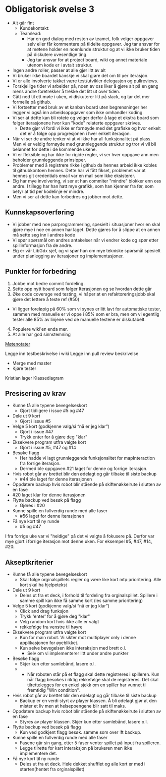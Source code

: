 # Obligatorisk øvelse 3

* Alt går fint
  * Kundekontakt:
  * Teamlead:
    * Har en god dialog med resten av teamet, folk velger oppgaver selv eller får kommentere på tildelte oppgaver. Jeg tar ansvar for at møtene holder en noenlunde struktur og at vi ikke bruker tiden på diskutere uvesentlige ting.
    * Jeg tar ansvar for at project board, wiki og annet materiale utenom kode er i avtalt struktur.
* Ingen andre roller, passer at alle gjør litt av alt
* Vi bruker ikke boardet kanskje vi skal gjøre det om til per iterasjon.
* Vi er alle involverte takket være test/utvikler delegasjon og pullreviews.
* Forskjellige tider vi arbeider på, noen av oss liker å gjøre alt på en gang mens andre foretrekker å trekke det litt ut over tiden.
* Gått ned til ett møte i uken, vi diskuterer litt på slack, og tar det mer formelle på github.
* Vi fortsetter med bruk av et kanban board uten begrensninger her legger vi også inn arbeidsoppgaver som ikke omhandler koding. 
* Vi ser at dette kan bli rotete og velger derfor å lage et ekstra board som følger iterasjonene hvor kun "kode" relaterte oppgaver skrives.
  * Dette gjør vi fordi vi ikke er fornøyde med det grafiske og hvor enkelt det er å følge opp progresjonen i hver enkelt iterasjon.
* Når vi ser de andre tenker vi at vi ikke har all funksjonalitet på plass. Men vi er veldig fornøyde med grunnleggende struktur og tror vi vil bli belønnet for dette i de kommende ukene.
* Vi er fleksible og har ikke for rigide regler, vi ser hver oppgave ann men beholder grunnleggende prinsipper.
* Problemer med å registrere rikke i github da hennes arbeid ikke kobles til githubkontoen hennes. Dette har vi fått fikset, problemet var at hennes git credentials email var en mail som ikke eksisterer.
* Elg har mye involvering, vi ser at han commiter "mindre" blokker enn oss andre. I tillegg har han hatt mye grafikk, som han kjenner fra før, som betyr at tid per kodelinje er mindre.
* Men vi ser at dette kan forbedres og jobber mot dette.

## Kunnskapsoverføring

* Vi jobber med noe parprogrammering, spesielt i situasjoner hvor en skal gjøre mye i noe en annen har laget. Dette gjøres for å slippe at en annen må sette seg inn i andres kode
* Vi spør spørsmål om andres antakelser når vi endrer kode og spør etter spillinformasjon fra de andre.
* Elg er vår LibGdx sjef, og vi spør han om mye tekniske spørsmål spesielt under planlegging av iterasjoner og implementasjoner.

## Punkter for forbedring

1. Jobbe mot bedre commit fordeling.
2. Sette opp nytt board som følger Iterasjonen og se hvordan dette går
3. Øke code coverage ved testing, vi håper at en refaktoreringsjobb skal gjøre det lettere å teste ref (#50)
 *  Vi ligger foreløpig på 60% som vi synes er litt lavt for automatiske tester, sammen med manuelle er vi oppe i 85% som er bra, men om vi egentlig tester alle 85% av linjene ved de manuelle testene er diskutabelt.
4. Populere wiki'en enda mer.
5. At alle har god sinnstemning

[Møtenotater](https://github.com/inf112-v19/Blodige-roboter/wiki)

Legge inn testbeskrivelse i wiki
Legge inn pull review beskrivelse
- Merge med master
- Kjøre tester

Kristian lager Klassediagram

## Presisering av krav

 - Kunne få alle typene bevegelseskort
   - Gjort tidligere i issue #5 og #47
 - Dele ut 9 kort
   - Gjort i issue #5
 - Velge 5 kort (godkjenne valg/si “nå er jeg klar”)
   - Gjort i issue #47
   - Trykk enter for å gjøre deg "klar"
 - Eksekvere program utfra valgte kort
   - Gjort i issue #5, #47 og #14
 - Besøke flagg
   - Her hadde vi lagt grunnleggende funksjonalitet for mapInteraction fra forrige iterasjon.
   - Dermed ble oppgaven #21 laget for denne og forrige iterasjon.
 - Hvis robot går av brettet blir den ødelagt og går tilbake til siste backup
   - #44 ble laget for denne iterasjonen
 - Oppdatere backup hvis robot blir stående på skiftenøkkelrute i slutten av en fase
  - #20 laget klar for denne iterasjonen
- Flytte backup ved besøk på flagg
  - Gjøres i #20
 - Kunne spille en fullverdig runde med alle faser
   - #56 laget for denne iterasjonen
 - Få nye kort til ny runde
   - #5 og #47

I fra forrige uke var vi "heldige" på det vi valgte å fokusere på. Derfor var mye gjort i forrige iterasjon mot denne uken. For eksempel #5, #47, #14, #20. 


## Akseptkriterier

 - Kunne få alle typene bevegelseskort
   - Skal følge orginalspillets regler og være like kort mtp prioritering. Alle kort skal ha hjelpetekst
 - Dele ut 9 kort
   - Deles ut fra et deck, i forhold til fordeling fra orginalspillet. Spillere i samme spill kan ikke få samme kort (les samme prioritering)
 - Velge 5 kort (godkjenne valg/si “nå er jeg klar”)
   - Click and drag funksjon
   - Trykk 'enter' for å gjøre deg "klar"
   - Velg random kort hvis ikke alle er valgt
   - rekkefølge fra venstre til høyre
 - Eksekvere program utfra valgte kort
   - Kun for main robot. Vi sikter mot multiplayer only i denne applikasjonen for øyeblikket.
   - Kun selve bevegelsen ikke interaksjon med brett o.l.
     - Selv om vi implementerer litt under andre punkter
 - Besøke flagg
   - Skjer kun etter samlebånd,  lasere o.l.
   - - Når roboten står på et flagg skal dette registreres i spilleren. Kun når flagg besøkes i riktig rekkefølge skal de registreres. Det skal tilrettelegges for en enkel sjekk om en spiller har vunnet til fremtidig "Win condition".
 - Hvis robot går av brettet blir den ødelagt og går tilbake til siste backup
   - Backup er en verdi styrt av player klassen. Å bli ødelagt gjør at den mister et liv men at helsepoengene blir satt til maks.
 - Oppdatere backup hvis robot blir stående på skiftenøkkelrute i slutten av en fase
   - Styres av player klassen. Skjer kun etter samlebånd,  lasere o.l.
- Flytte backup ved besøk på flagg
  - Kun ved godkjent flagg besøk. samme som over ift backup.
 - Kunne spille en fullverdig runde med alle faser
   - Fasene går sin gang, etter 5 faser venter spillet på input fra spilleren.
   - Legge tilrette for kart interaksjon på brukeren men ikke implementere det.
 - Få nye kort til ny runde
   - Deles ut fra et deck. Hele dekket shufflet og alle kort er med i starten(hentet fra orginalspillet)
